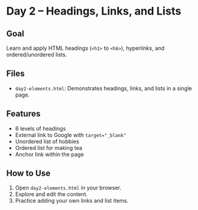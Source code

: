 # Day 2 – Headings, Links, and Lists

## Goal
Learn and apply HTML headings (`<h1>` to `<h6>`), hyperlinks, and ordered/unordered lists.

## Files
- `day2-elements.html`: Demonstrates headings, links, and lists in a single page.

## Features
- 6 levels of headings
- External link to Google with `target="_blank"`
- Unordered list of hobbies
- Ordered list for making tea
- Anchor link within the page

## How to Use
1. Open `day2-elements.html` in your browser.
2. Explore and edit the content.
3. Practice adding your own links and list items.
